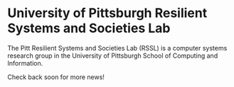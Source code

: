 # University of Pittsburgh Resilient Systems and Societies Lab

The Pitt Resilient Systems and Societies Lab (RSSL) is a computer systems
research group in the University of Pittsburgh School of Computing and
Information.

Check back soon for more news!
